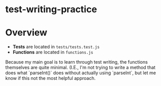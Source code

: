 # test-writing-practice

<h1>Overview</h1>

- <b>Tests</b> are located in `tests/tests.test.js`
- <b>Functions</b> are located in `functions.js`

<p>Because my main goal is to learn through test writing, the functions themselves are quite minimal. (I.E., I'm not trying to write a method that does what `parseInt()` does without actually using `parseInt`, but let me know if this not the most helpful approach.</p>

